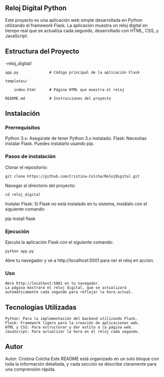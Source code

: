 ## Reloj Digital Python
Este proyecto es una aplicación web simple desarrollada en Python utilizando el framework Flask. La aplicación muestra un reloj digital en tiempo real que se actualiza cada segundo, desarrollado con HTML, CSS, y JavaScript.

## Estructura del Proyecto

-reloj_digital/

    app.py              # Código principal de la aplicación Flask

    templates/

        index.html      # Página HTML que muestra el reloj
        
    README.md           # Instrucciones del proyecto
## Instalación
### Prerrequisitos
Python 3.x: Asegúrate de tener Python 3.x instalado.
Flask: Necesitas instalar Flask. Puedes instalarlo usando pip.
### Pasos de instalación
Clonar el repositorio:

    git clone https://github.com/Cristina-Colcha/RelojDigital.git
Navegar al directorio del proyecto:

    cd reloj_digital
Instalar Flask: Si Flask no está instalado en tu sistema, instálalo con el siguiente comando:

pip install flask
### Ejecución
Ejecuta la aplicación Flask con el siguiente comando:

    python app.py
Abre tu navegador y ve a http://localhost:5001 para ver el reloj en acción.

### Uso
    Abre http://localhost:5001 en tu navegador.
    La página mostrará el reloj digital, que se actualizará automáticamente cada segundo para reflejar la hora actual.
## Tecnologías Utilizadas
    Python: Para la implementación del backend utilizando Flask.
    Flask: Framework ligero para la creación de aplicaciones web.
    HTML y CSS: Para estructurar y dar estilo a la página web.
    JavaScript: Para actualizar la hora en el reloj cada segundo.

## Autor
Autor: Cristina Colcha
Este README está organizado en un solo bloque con toda la información detallada, y cada sección se describe claramente para una comprensión rápida.

